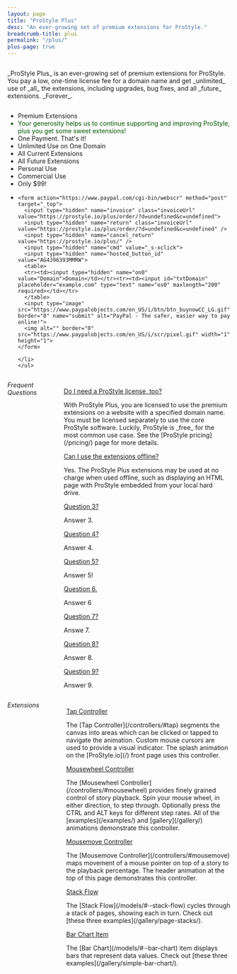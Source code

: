 ```yaml
---
layout: page
title: "ProStyle Plus"
desc: "An ever-growing set of premium extensions for ProStyle."
breadcrumb-title: plus
permalink: "/plus/"
plus-page: true
---
```


<div class="row">
  <div class="columns">
    <p class="teaser b60" markdown="1">_ProStyle Plus_ is an ever-growing set of premium extensions for ProStyle. You pay a low, one-time license fee for a domain name and get _unlimited_ use of _all_ the extensions, including upgrades, bug fixes, and all _future_ extensions.  _Forever_.</p>
  </div>
</div>
<div class="row">
  <div class="medium-6 large-5 large-offset-1 columns">
	<ul class="pricing-table active-tb shadow mrgn-20-top">
	<li class="title">Premium Extensions</li>
	<li class="description" style="color:#050;">Your generosity helps us to continue supporting and improving ProStyle, plus you get some sweet extensions! </li>
	<li class="bullet-item">One Payment. That's it!</li>
	<li class="bullet-item">Unlimited Use on One Domain</li>
	<li class="bullet-item">All Current Extensions</li>
	<li class="bullet-item">All Future Extensions</li>
	<li class="bullet-item">Personal Use</li>
	<li class="bullet-item">Commercial Use</li>
	<li class="bullet-item">Only $99!</li>
	<li class="price-call-to-action buy-now">
  
    <form action="https://www.paypal.com/cgi-bin/webscr" method="post" target="_top">
      <input type="hidden" name="invoice" class="invoiceUrl" value="https://prostyle.io/plus/order/?d=undefined&c=undefined">
      <input type="hidden" name="return" class="invoiceUrl" value="https://prostyle.io/plus/order/?d=undefined&c=undefined" />
      <input type="hidden" name="cancel_return" value="https://prostyle.io/plus/" />
      <input type="hidden" name="cmd" value="_s-xclick">
      <input type="hidden" name="hosted_button_id" value="AG4J96393MMRW">
      <table>
      <tr><td><input type="hidden" name="on0" value="Domain">Domain</td></tr><tr><td><input id="txtDomain" placeholder="example.com" type="text" name="os0" maxlength="200" required></td></tr>
      </table>
      <input type="image" src="https://www.paypalobjects.com/en_US/i/btn/btn_buynowCC_LG.gif" border="0" name="submit" alt="PayPal - The safer, easier way to pay online!">
      <img alt="" border="0" src="https://www.paypalobjects.com/en_US/i/scr/pixel.gif" width="1" height="1">
    </form>

	</li>
	</ul>
  </div>
  <div class="medium-6 large-4 large-offset-1 columns end">
    <h6 style="margin:0 0 1rem 0;">Frequent Questions</h6>
    <dl class="accordion faq" data-accordion>
      <dd class="accordion-navigation">
        <a href="#panel1" class="noline"><span class="iconfont"></span>Do I need a ProStyle license, too?</a>
        <div id="panel1" class="content">
          <p markdown="1">With ProStyle Plus, you are licensed to use the premium extensions on a website with a specified domain name. You must be licensed separately to use the core ProStyle software. Luckily, ProStyle is _free_ for the most common use case. See the [ProStyle pricing](/pricing/) page for more details.</p> 
        </div>
      </dd>
      <dd class="accordion-navigation">
        <a href="#panel2" class="noline"><span class="iconfont"></span>Can I use the extensions offline?</a>
        <div id="panel2" class="content">
          <p>Yes. The ProStyle Plus extensions may be used at no charge when used offline, such as displaying an HTML page with ProStyle embedded from your local hard drive.</p>
        </div>
      </dd>
      <dd class="accordion-navigation">
        <a href="#panel3" class="noline"><span class="iconfont"></span>Question 3?</a>
        <div id="panel3" class="content">
          <p>Answer 3.</p>
        </div>
      </dd>
      <dd class="accordion-navigation">
        <a href="#panel4" class="noline"><span class="iconfont"></span>Question 4?</a>
        <div id="panel4" class="content">
          <p>Answer 4.</p>
        </div>
      </dd>
      <dd class="accordion-navigation">
        <a href="#panel5" class="noline"><span class="iconfont"></span>Question 5?</a>
        <div id="panel5" class="content">
          <p>Answer 5!</p>
        </div>
      </dd>
      <dd class="accordion-navigation">
        <a href="#panel6" class="noline"><span class="iconfont"></span>Question 6.</a>
        <div id="panel6" class="content">
          <p>Answer 6</p>
        </div>
      </dd>
      <dd class="accordion-navigation">
        <a href="#panel7" class="noline"><span class="iconfont"></span>Question 7?</a>
        <div id="panel7" class="content">
          <p markdown="1">Answe 7.</p>
        </div>
      </dd>
      <dd class="accordion-navigation">
        <a href="#panel8" class="noline"><span class="iconfont"></span>Question 8?</a>
        <div id="panel8" class="content">
          <p>Answer 8.</p>
        </div>
      </dd>
      <dd class="accordion-navigation">
        <a href="#panel9" class="noline"><span class="iconfont"></span>Question 9?</a>
        <div id="panel9" class="content">
          <p>Answer 9.</p>
        </div>
      </dd>
    </dl>
  </div>
</div>

<div class="row t60">
  <div class="columns">
    <h6 style="margin:0 0 1rem 0;">Extensions</h6>
    <dl class="accordion faq" data-accordion>
      <dd class="accordion-navigation">
        <a href="#ext1" class="noline"><span class="iconfont"></span>Tap Controller</a>
        <div id="ext1" class="content">
          <p class="teaser" markdown="1">The [Tap Controller](/controllers/#tap) segments the canvas into areas which can be clicked or tapped to navigate the animation. Custom mouse cursors are used to provide a visual indicator. The splash animation on the [ProStyle.io](/) front page uses this controller.</p> 
        </div>
      </dd>
      <dd class="accordion-navigation">
        <a href="#ext2" class="noline"><span class="iconfont"></span>Mousewheel Controller</a>
        <div id="ext2" class="content">
          <p class="teaser" markdown="1">The [Mousewheel Controller](/controllers/#mousewheel) provides finely grained control of story playback. Spin your mouse wheel, in either direction, to step through. Optionally press the CTRL and ALT keys for different step rates. All of the [examples](/examples/) and [gallery](/gallery/) animations demonstrate this controller. </p>
        </div>
      </dd>
      <dd class="accordion-navigation">
        <a href="#ext3" class="noline"><span class="iconfont"></span>Mousemove Controller</a>
        <div id="ext3" class="content">
          <p class="teaser" markdown="1">The [Mousemove Controller](/controllers/#mousemove) maps movement of a mouse pointer on top of a story to the playback percentage. The header animation at the top of this page demonstrates this controller.</p>
        </div>
      </dd>
      <dd class="accordion-navigation">
        <a href="#ext4" class="noline"><span class="iconfont"></span>Stack Flow</a>
        <div id="ext4" class="content">
          <p class="teaser" markdown="1">The [Stack Flow](/models/#&middot;-stack-flow) cycles through a stack of pages, showing each in turn.  Check out [these three examples](/gallery/page-stacks/).</p>
        </div>
      </dd>
      <dd class="accordion-navigation">
        <a href="#ext5" class="noline"><span class="iconfont"></span>Bar Chart Item</a>
        <div id="ext5" class="content">
          <p class="teaser" markdown="1">The [Bar Chart](/models/#&middot;-bar-chart) item displays bars that represent data values. Check out [these three examples](/gallery/simple-bar-chart/).</p>
        </div>
      </dd>
    </dl>
  </div>
</div>